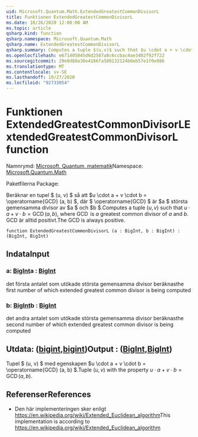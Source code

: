 ```yaml
---
uid: Microsoft.Quantum.Math.ExtendedGreatestCommonDivisorL
title: Funktionen ExtendedGreatestCommonDivisorL
ms.date: 10/26/2020 12:00:00 AM
ms.topic: article
qsharp.kind: function
qsharp.namespace: Microsoft.Quantum.Math
qsharp.name: ExtendedGreatestCommonDivisorL
qsharp.summary: Computes a tuple $(u,v)$ such that $u \cdot a + v \cdot b = \operatorname{GCD}(a, b)$, where $\operatorname{GCD}$ is $a$ greatest common divisor of $a$ and $b$. The GCD is always positive.
ms.openlocfilehash: e671405045d6d2587a8c6ccbac4ae3402f92f722
ms.sourcegitcommit: 29e0d88a30e4166fa580132124b0eb57e1f0e986
ms.translationtype: MT
ms.contentlocale: sv-SE
ms.lasthandoff: 10/27/2020
ms.locfileid: "92733054"
---
```

# <a name="extendedgreatestcommondivisorl-function"></a><span data-ttu-id="36b8c-102">Funktionen ExtendedGreatestCommonDivisorL</span><span class="sxs-lookup"><span data-stu-id="36b8c-102">ExtendedGreatestCommonDivisorL function</span></span>

<span data-ttu-id="36b8c-103">Namnrymd: [Microsoft. Quantum. matematik](xref:Microsoft.Quantum.Math)</span><span class="sxs-lookup"><span data-stu-id="36b8c-103">Namespace: [Microsoft.Quantum.Math](xref:Microsoft.Quantum.Math)</span></span>

<span data-ttu-id="36b8c-104">Paketfilerna [](https://nuget.org/packages/)</span><span class="sxs-lookup"><span data-stu-id="36b8c-104">Package: [](https://nuget.org/packages/)</span></span>


<span data-ttu-id="36b8c-105">Beräknar en tupel $ (u, v) $ så att $u \cdot a + v \cdot b = \operatorname{GCD} (a, b) $, där $ \operatorname{GCD} $ är $a $ största gemensamma divisor av $a $ och $b $.</span><span class="sxs-lookup"><span data-stu-id="36b8c-105">Computes a tuple $(u,v)$ such that $u \cdot a + v \cdot b = \operatorname{GCD}(a, b)$, where $\operatorname{GCD}$ is $a$ greatest common divisor of $a$ and $b$.</span></span> <span data-ttu-id="36b8c-106">GCD är alltid positivt.</span><span class="sxs-lookup"><span data-stu-id="36b8c-106">The GCD is always positive.</span></span>

```qsharp
function ExtendedGreatestCommonDivisorL (a : BigInt, b : BigInt) : (BigInt, BigInt)
```


## <a name="input"></a><span data-ttu-id="36b8c-107">Indata</span><span class="sxs-lookup"><span data-stu-id="36b8c-107">Input</span></span>

### <a name="a--bigint"></a><span data-ttu-id="36b8c-108">a: [BigInt](xref:microsoft.quantum.lang-ref.bigint)</span><span class="sxs-lookup"><span data-stu-id="36b8c-108">a : [BigInt](xref:microsoft.quantum.lang-ref.bigint)</span></span>

<span data-ttu-id="36b8c-109">det första antalet som utökade största gemensamma divisor beräknas</span><span class="sxs-lookup"><span data-stu-id="36b8c-109">the first number of which extended greatest common divisor is being computed</span></span>


### <a name="b--bigint"></a><span data-ttu-id="36b8c-110">b: [BigInt](xref:microsoft.quantum.lang-ref.bigint)</span><span class="sxs-lookup"><span data-stu-id="36b8c-110">b : [BigInt](xref:microsoft.quantum.lang-ref.bigint)</span></span>

<span data-ttu-id="36b8c-111">det andra antalet som utökade största gemensamma divisor beräknas</span><span class="sxs-lookup"><span data-stu-id="36b8c-111">the second number of which extended greatest common divisor is being computed</span></span>



## <a name="output--bigintbigint"></a><span data-ttu-id="36b8c-112">Utdata: ([bigint](xref:microsoft.quantum.lang-ref.bigint),[bigint](xref:microsoft.quantum.lang-ref.bigint))</span><span class="sxs-lookup"><span data-stu-id="36b8c-112">Output : ([BigInt](xref:microsoft.quantum.lang-ref.bigint),[BigInt](xref:microsoft.quantum.lang-ref.bigint))</span></span>

<span data-ttu-id="36b8c-113">Tupel $ (u, v) $ med egenskapen $u \cdot a + v \cdot b = \operatorname{GCD} (a, b) $.</span><span class="sxs-lookup"><span data-stu-id="36b8c-113">Tuple $(u,v)$ with the property $u \cdot a + v \cdot b = \operatorname{GCD}(a, b)$.</span></span>

## <a name="references"></a><span data-ttu-id="36b8c-114">Referenser</span><span class="sxs-lookup"><span data-stu-id="36b8c-114">References</span></span>

- <span data-ttu-id="36b8c-115">Den här implementeringen sker enligt https://en.wikipedia.org/wiki/Extended_Euclidean_algorithm</span><span class="sxs-lookup"><span data-stu-id="36b8c-115">This implementation is according to https://en.wikipedia.org/wiki/Extended_Euclidean_algorithm</span></span>